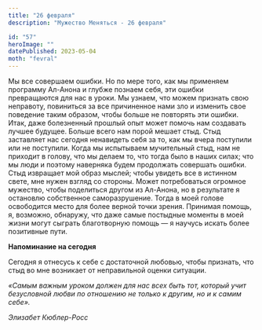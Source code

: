```yaml
---
title: "26 февраля"
description: "Мужество Меняться - 26 февраля"

id: "57"
heroImage: ""
datePublished: 2023-05-04
moth: "fevral"
---
```


Мы все совершаем ошибки. Но по мере того, как мы применяем программу Ал-Анона
и глубже познаем себя, эти ошибки превращаются для нас в уроки. Мы узнаем, что
можем признать свою неправоту, повиниться за все причиненное нами зло и
изменить свое поведение таким образом, чтобы больше не повторять эти ошибки.
Итак, даже болезненный прошлый опыт может помочь нам создавать лучшее будущее.
Больше всего нам порой мешает стыд. Стыд заставляет нас сегодня ненавидеть
себя за то, как мы вчера поступили или не поступили. Когда мы испытываем
мучительный стыд, нам не приходит в голову, что мы делаем то, что тогда было в
наших силах; что мы люди и поэтому наверняка будем продолжать совершать
ошибки. Стыд извращает мой образ мыслей; чтобы увидеть все в истинном свете,
мне нужен взгляд со стороны. Может потребоваться огромное мужество, чтобы
поделиться другом из Ал-Анона, но в результате я остановлю собственное
саморазрушение. Тогда в моей голове освободится место для более верной точки
зрения. Принимая помощь, я, возможно, обнаружу, что даже самые постыдные
моменты в моей жизни могут сыграть благотворную помощь — я научусь искать
более позитивные пути.

**Напоминание на сегодня**

Сегодня я отнесусь к себе с достаточной любовью, чтобы признать, что стыд во
мне возникает от неправильной оценки ситуации.

_«Самым важным уроком должен для нас всех быть тот, который учит безусловной
любви по отношению не только к другим, но и к самим себе»._

_Элизабет Кюблер-Росс_
